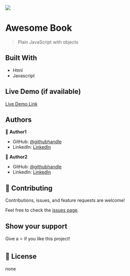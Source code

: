 ![](https://img.shields.io/badge/Microverse-blueviolet)

# Awesome Book 

> Plain JavaScript with objects


## Built With

- Html 
- Javascript


## Live Demo (if available)

[Live Demo Link](https://livedemo.com)


## Authors

👤 **Author1**

- GitHub: [@githubhandle](https://github.com/yohannesdagnachew)
- LinkedIn: [LinkedIn](https://www.linkedin.com/in/yohannes-dagnachew-5b163a236)

👤 **Author2**

- GitHub: [@githubhandle](https://github.com/udeaghad)
- LinkedIn: [LinkedIn](https://www.linkedin.com/in/yohannes-dagnachew-5b163a236)

## 🤝 Contributing

Contributions, issues, and feature requests are welcome!

Feel free to check the [issues page](https://github.com/yohannesdagnachew/Awsome-Book/issues).

## Show your support

Give a ⭐️ if you like this project!

## 📝 License

none
